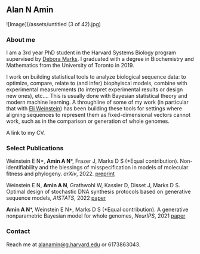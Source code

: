 ## Alan N Amin
![Image](/assets/untitled (3 of 42).jpg)

### About me

I am a 3rd year PhD student in the Harvard Systems Biology program supervised by [Debora Marks](https://www.deboramarkslab.com/).
I graduated with a degree in Biochemistry and Mathematics from the University of Toronto in 2019.

I work on building statistical tools to analyze biological sequence data: to optimize, compare, relate to (and infer) biophyiscal models, combine with experimental measurements (to interpret experimental results or design new ones), etc....
This is usually done with Bayesian statistical theory and modern machine learning.
A throughline of some of my work (in particular that with [Eli Weinstein](https://eweinstein.github.io/)) has been building these tools for settings where aligning sequences to represent them as fixed-dimensional vectors cannot work, such as in the comparison or generation of whole genomes.

A link to my CV.

### Select Publications

Weinstein E N*,  **Amin A N***, Frazer J, Marks D S (*Equal contribution). Non-identifiability and the blessings of misspecification in models of molecular fitness and phylogeny. _arXiv_, 2022. [preprint](https://www.biorxiv.org/content/10.1101/2022.01.29.478324v1)

Weinstein E N, **Amin A N**, Grathwohl W, Kassler D, Disset J, Marks D S. Optimal design of stochastic DNA synthesis protocols based on generative sequence models, _AISTATS_, 2022 [paper](https://proceedings.mlr.press/v151/weinstein22a)

**Amin A N***, Weinstein E N*, Marks D S (*Equal contribution). A generative nonparametric Bayesian model for whole genomes, _NeurIPS_, 2021 [paper](https://proceedings.neurips.cc/paper/2021/hash/e9dcb63ca828d0e00cd05b445099ed2e-Abstract.html)

<!-- **Amin A N**, Lin Y-H, Das S, Chan H S. “Theory for a Sequence-Specific "Fuzzy" Binding Mechanism Between a Pair of Intrinsically Disordered Proteins”, _J Phys Chem B_, 2020 [paper](https://pubs.acs.org/doi/10.1021/acs.jpcb.0c04575)

Das S, **Amin A N**, Lin Y-H, Chan H S. “Coarse-grained residue-based models of disordered protein condensates: utility and limitations of simple charge pattern parameters.” _Phys. Chem. Chem. Phys._, 2018 [paper](https://pubs.rsc.org/en/content/articlelanding/2018/CP/C8CP05095C)

Delplace V, Ortin-Martinex A, Tsai E L S, **Amin A N**, Wallace V and Shoichet M S. “Controlled Release Strategy Designed for Intravitreal Protein Delivery to the Retina.” _J. Control. Release_, 2018. [paper](https://www.sciencedirect.com/science/article/pii/S0168365918306497?via%3Dihub) -->


### Contact
Reach me at alanamin@g.harvard.edu or 6173863043.


